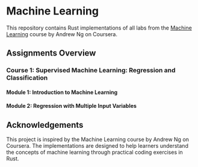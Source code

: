 # Machine Learning

This repository contains Rust implementations of all labs from the [Machine Learning](https://www.coursera.org/learn/machine-learning/) course by Andrew Ng on Coursera.

## Assignments Overview

### Course 1: Supervised Machine Learning: Regression and Classification

#### Module 1: Introduction to Machine Learning

#### Module 2: Regression with Multiple Input Variables

## Acknowledgements
This project is inspired by the Machine Learning course by Andrew Ng on Coursera. The implementations are designed to help learners understand the concepts of machine learning through practical coding exercises in Rust.


